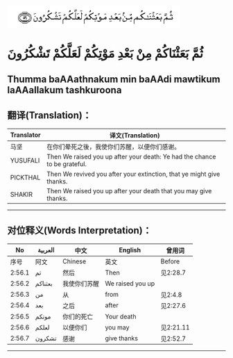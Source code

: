 ![002:056](images/002_056.gif)

#  ثُمَّ بَعَثْنَاكُمْ مِنْ بَعْدِ مَوْتِكُمْ لَعَلَّكُمْ تَشْكُرُونَ 

## Thumma baAAathnakum min baAAdi mawtikum laAAallakum tashkuroona

## 翻译(Translation)：

| Translator | 译文(Translation)                                            |
| ---------- | ------------------------------------------------------------ |
| 马坚       | 在你们晕死之後，我使你们苏醒，以便你们感谢。                 |
| YUSUFALI   | Then We raised you up after your death: Ye had the chance to be grateful. |
| PICKTHAL   | Then We revived you after your extinction, that ye might give thanks. |
| SHAKIR     | Then We raised you up after your death that you may give thanks. |

---

## 对位释义(Words Interpretation)：

| No     | العربية | 中文         | English          | 曾用词    |
| ------ | ------- | ------------ | ---------------- | --------- |
| 序号   | 阿文    | Chinese      | 英文             | Before    |
| 2:56.1 | ثم      | 然后         | Then             | 见2:28.7  |
| 2:56.2 | بعثناكم | 我使你们苏醒 | We raised you up |           |
| 2:56.3 | من      | 从           | from             | 见2:4.8   |
| 2:56.4 | بعد     | 之后         | after            | 见2:27.6  |
| 2:56.5 | موتكم   | 你们的死亡   | Your death       |           |
| 2:56.6 | لعلكم   | 以便你们     | you may          | 见2:21.11 |
| 2:56.7 | تشكرون  | 感谢         | give thanks      | 见2:52.7  |

---
